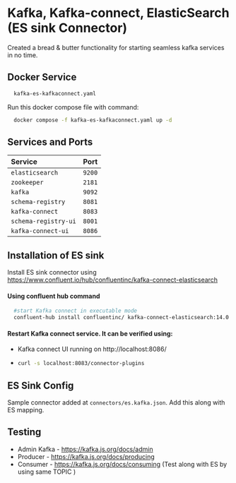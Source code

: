 
# Kafka, Kafka-connect, ElasticSearch (ES sink Connector)

Created a bread & butter functionality for starting seamless kafka services in no time.




## Docker Service

```bash
  kafka-es-kafkaconnect.yaml
```

Run this docker compose file with command:

```bash
  docker compose -f kafka-es-kafkaconnect.yaml up -d
```


## Services and Ports

| Service | Port     | 
| :-------- | :------- | 
| `elasticsearch` | `9200` |
| `zookeeper` | `2181` |
| `kafka` | `9092` |
| `schema-registry` | `8081` |
| `kafka-connect` | `8083` |
| `schema-registry-ui` | `8001` |
| `kafka-connect-ui` | `8086` |




## Installation of ES sink

Install ES sink connector using https://www.confluent.io/hub/confluentinc/kafka-connect-elasticsearch

#### Using confluent hub command
```bash
  #start Kafka connect in executable mode
  confluent-hub install confluentinc/ kafka-connect-elasticsearch:14.0.10
```
#### Restart Kafka connect service. It can be verified using:
* Kafka connect UI running on http://localhost:8086/
* ```bash
  curl -s localhost:8083/connector-plugins

## ES Sink Config

Sample connector added at ```connectors/es.kafka.json```.
Add this along with ES mapping. 


## Testing

* Admin Kafka - https://kafka.js.org/docs/admin
* Producer - https://kafka.js.org/docs/producing
* Consumer - https://kafka.js.org/docs/consuming (Test along with ES by using same TOPIC )